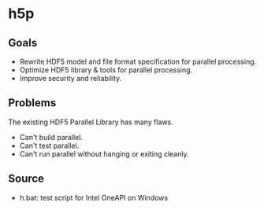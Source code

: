 # h5p

## Goals

* Rewrite HDF5 model and file format specification for parallel processing.
* Optimize HDF5 library & tools for parallel processing.
* Improve security and reliability.

## Problems

The existing HDF5 Parallel Library has many flaws.

* Can't build parallel.
* Can't test parallel.
* Can't run parallel without hanging or exiting cleanly.

## Source

* h.bat: test script for Intel OneAPI on Windows

